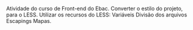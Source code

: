 Atividade do curso de Front-end do Ebac.
Converter o estilo do projeto, para o LESS.
Utilizar os recursos do LESS:
Variáveis
Divisão dos arquivos
Escapings
Mapas.
